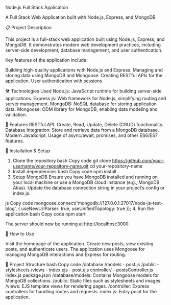 Node.js Full Stack Application

A Full Stack Web Application built with Node.js, Express, and MongoDB

📋 Project Description

This project is a full-stack web application built using Node.js, Express, and MongoDB. It demonstrates modern web development practices, including server-side development, database management, and user authentication.


Key features of the application include:

Building high-quality applications with Node.js and Express.
Managing and storing data using MongoDB and Mongoose.
Creating RESTful APIs for the application.
User authentication with sessions

🛠️ Technologies Used
Node.js: JavaScript runtime for building server-side applications.
Express.js: Web framework for Node.js, simplifying routing and server management.
MongoDB: NoSQL database for storing application data.
Mongoose: ODM library for MongoDB, enabling data modeling and validation.

🚀 Features
RESTful API: Create, Read, Update, Delete (CRUD) functionality.
Database Integration: Store and retrieve data from a MongoDB database.
Modern JavaScript: Usage of async/await, promises, and other ES6/ES7 features.

🔧 Installation & Setup

1. Clone the repository
bash
Copy code
git clone https://github.com/your-username/your-repository-name.git
cd your-repository-name
2. Install dependencies
bash
Copy code
npm install
3. Setup MongoDB
Ensure you have MongoDB installed and running on your local machine or use a MongoDB cloud instance (e.g., MongoDB Atlas). Update the database connection string in your project’s config or index.js.

js
Copy code
mongoose.connect('mongodb://127.0.0.1:27017/node-js-test-blog', { useNewUrlParser: true, useUnifiedTopology: true });
4. Run the application
bash
Copy code
npm start

The server should now be running at http://localhost:3000.

🌱 How to Use

Visit the homepage of the application.
Create new posts, view existing posts, and authenticate users.
The application uses Mongoose for managing MongoDB interactions and Express for routing.

📂 Project Structure
bash
Copy code
/database
    /models
        - post.js
/public
    - stylesheets
/views
    - index.ejs
    - post.ejs
controller/
    - postsController.js
index.js
package.json
/database/models: Contains Mongoose models for MongoDB collections.
/public: Static files such as stylesheets and images.
/views: EJS template views for rendering pages.
/controller: Express controllers for handling routes and requests.
index.js: Entry point for the application.
